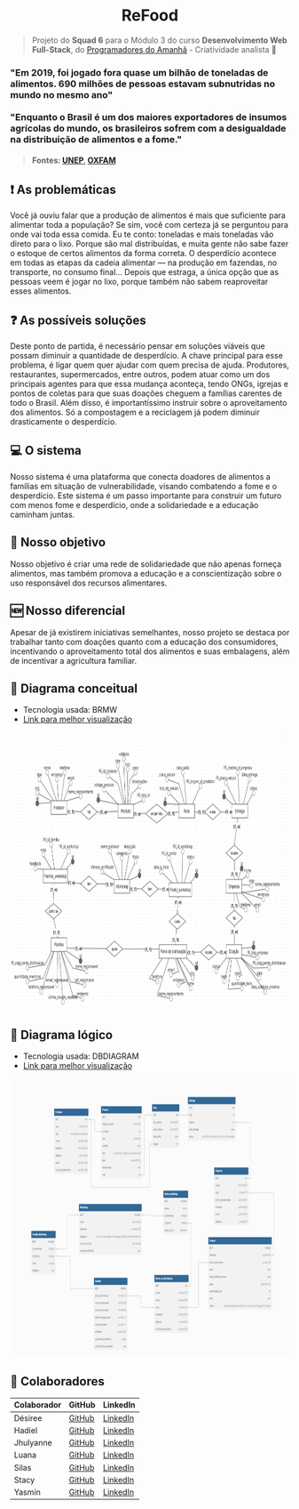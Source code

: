 <h1 align='center'>ReFood</h1>

> Projeto do **Squad 6** para o Módulo 3 do curso **Desenvolvimento Web Full-Stack**, do [Programadores do Amanhã](https://programadoresdoamanha.org.br/pt) - Criatividade analista 🔎
### "Em 2019, foi jogado fora quase um bilhão de toneladas de alimentos. 690 milhões de pessoas estavam subnutridas no mundo no mesmo ano" <br><br> "Enquanto o Brasil é um dos maiores exportadores de insumos agrícolas do mundo, os brasileiros sofrem com a desigualdade na distribuição de alimentos e a fome."<br>
>#### Fontes: [UNEP](https://www.unep.org/pt-br/noticias-e-reportagens/reportagem/como-o-desperdicio-de-alimentos-esta-destruindo-o-planeta), [OXFAM](https://www.oxfam.org.br/blog/desperdicio-de-alimentos-entenda-suas-consequencias/)

## ❗ As problemáticas 
Você já ouviu falar que a produção de alimentos é mais que suficiente para alimentar toda a população? Se sim, você com certeza já se perguntou para onde vai toda essa comida. Eu te conto: toneladas e mais toneladas vão direto para o lixo. Porque são mal distribuídas, e muita gente não sabe fazer o estoque de certos alimentos da forma correta. O desperdício acontece em todas as etapas da cadeia alimentar — na produção em fazendas, no transporte, no consumo final... Depois que estraga, a única opção que as pessoas veem é jogar no lixo, porque também não sabem reaproveitar esses alimentos.

## ❓ As possíveis soluções
Deste ponto de partida, é necessário pensar em soluções viáveis que possam diminuir a quantidade de desperdício. A chave principal para esse problema, é ligar quem quer ajudar com quem precisa de ajuda. Produtores, restaurantes, supermercados, entre outros, podem atuar como um dos principais agentes para que essa mudança aconteça, tendo ONGs, igrejas e pontos de coletas para que suas doações cheguem a famílias carentes de todo o Brasil. Além disso, é importantíssimo instruir sobre o aproveitamento dos alimentos. Só a compostagem e a reciclagem já podem diminuir drasticamente o desperdício.  

## 💻 O sistema
Nosso sistema é uma plataforma que conecta doadores de alimentos a famílias em situação de vulnerabilidade, visando combatendo a fome e o desperdício. Este sistema é um passo importante para construir um futuro com menos fome e desperdício, onde a solidariedade e a educação caminham juntas.  

## 🎯 Nosso objetivo
Nosso objetivo é criar uma rede de solidariedade que não apenas forneça alimentos, mas também promova a educação e a conscientização sobre o uso responsável dos recursos alimentares.

## 🆕 Nosso diferencial
Apesar de já existirem iniciativas semelhantes, nosso projeto se destaca por trabalhar tanto com doações quanto com a educação dos consumidores, incentivando o aproveitamento total dos alimentos e suas embalagens, além de incentivar a agricultura familiar.

## 💭 Diagrama conceitual
- Tecnologia usada: BRMW
- [Link para melhor visualização](https://app.brmodeloweb.com/#!/publicview/67bf1540a68fde8eca2b836e)
<div align="center">
    <img alt="modelo-conceitual" src="assets/diagramas/diagrama-conceitual.png" height="500px" widgh="auto">
</div>

## 💬 Diagrama lógico
- Tecnologia usada: DBDIAGRAM
- [Link para melhor visualização](https://dbdiagram.io/d/projeto-final-m3-67ab75ef263d6cf9a0cb0760)
<div align="center">
    <img alt="modelo-lógico" src="assets/diagramas/diagrama-logico.png" height="500px" widgh="auto">
</div>

## 👥 Colaboradores

| Colaborador  | GitHub | LinkedIn |
|-------------|--------|----------|
| Désiree | [GitHub](https://github.com/Desiree2522) | [LinkedIn](https://www.linkedin.com/in/desiree-vitoria-213723318/) |
| Hadiel | [GitHub](https://github.com/hadiel7) | [LinkedIn](https://www.linkedin.com/in/hadiel-de-paula-5421b131b/) |
| Jhulyanne | [GitHub](https://github.com/jhulyanne) | [LinkedIn](https://www.linkedin.com/in/jhulyanne-oliveira/) |
| Luana | [GitHub](https://github.com/LuanaAguilar2) | [LinkedIn](https://www.linkedin.com/in/luana-aguilar-bb65b7258/) |
| Silas | [GitHub](https://github.com/SilasCorreia8) | [LinkedIn](www.linkedin.com/in/silas-correia-leite-da-silva-108726282) |
| Stacy | [GitHub](https://github.com/Stacyamado17) | [LinkedIn](https://www.linkedin.com/in/stacy-amanda-amado-000125326/) |
| Yasmin | [GitHub](https://github.com/YasmimResendes) | [LinkedIn](https://www.linkedin.com/in/yasmim-resende-0b261624a/) |